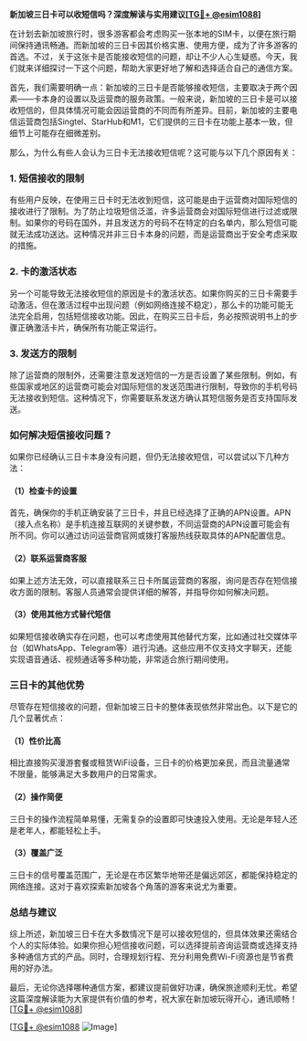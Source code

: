 **新加坡三日卡可以收短信吗？深度解读与实用建议[[TG💪+ @esim1088](https://t.me/s/esim1088)]**

在计划去新加坡旅行时，很多游客都会考虑购买一张本地的SIM卡，以便在旅行期间保持通讯畅通。而新加坡的三日卡因其价格实惠、使用方便，成为了许多游客的首选。不过，关于这张卡是否能接收短信的问题，却让不少人心生疑惑。今天，我们就来详细探讨一下这个问题，帮助大家更好地了解和选择适合自己的通信方案。

首先，我们需要明确一点：新加坡的三日卡是否能够接收短信，主要取决于两个因素——卡本身的设置以及运营商的服务政策。一般来说，新加坡的三日卡是可以接收短信的，但具体情况可能会因运营商的不同而有所差异。目前，新加坡的主要电信运营商包括Singtel、StarHub和M1，它们提供的三日卡在功能上基本一致，但细节上可能存在细微差别。

那么，为什么有些人会认为三日卡无法接收短信呢？这可能与以下几个原因有关：

### **1. 短信接收的限制**
有些用户反映，在使用三日卡时无法收到短信，这可能是由于运营商对国际短信的接收进行了限制。为了防止垃圾短信泛滥，许多运营商会对国际短信进行过滤或限制。如果你的号码在国外，并且发送方的号码不在特定的白名单内，那么短信可能就无法成功送达。这种情况并非三日卡本身的问题，而是运营商出于安全考虑采取的措施。

### **2. 卡的激活状态**
另一个可能导致无法接收短信的原因是卡的激活状态。如果你购买的三日卡需要手动激活，但在激活过程中出现问题（例如网络连接不稳定），那么卡的功能可能无法完全启用，包括短信接收功能。因此，在购买三日卡后，务必按照说明书上的步骤正确激活卡片，确保所有功能正常运行。

### **3. 发送方的限制**
除了运营商的限制外，还需要注意发送短信的一方是否设置了某些限制。例如，有些国家或地区的运营商可能会对国际短信的发送范围进行限制，导致你的手机号码无法接收到短信。这种情况下，你需要联系发送方确认其短信服务是否支持国际发送。

### **如何解决短信接收问题？**
如果你已经确认三日卡本身没有问题，但仍无法接收短信，可以尝试以下几种方法：

#### **（1）检查卡的设置**
首先，确保你的手机正确安装了三日卡，并且已经选择了正确的APN设置。APN（接入点名称）是手机连接互联网的关键参数，不同运营商的APN设置可能会有所不同。你可以通过访问运营商官网或拨打客服热线获取具体的APN配置信息。

#### **（2）联系运营商客服**
如果上述方法无效，可以直接联系三日卡所属运营商的客服，询问是否存在短信接收方面的限制。客服人员通常会提供详细的解答，并指导你如何解决问题。

#### **（3）使用其他方式替代短信**
如果短信接收确实存在问题，也可以考虑使用其他替代方案，比如通过社交媒体平台（如WhatsApp、Telegram等）进行沟通。这些应用不仅支持文字聊天，还能实现语音通话、视频通话等多种功能，非常适合旅行期间使用。

### **三日卡的其他优势**
尽管存在短信接收的问题，但新加坡三日卡的整体表现依然非常出色。以下是它的几个显著优点：

#### **（1）性价比高**
相比直接购买漫游套餐或租赁WiFi设备，三日卡的价格更加亲民，而且流量通常不限量，能够满足大多数用户的日常需求。

#### **（2）操作简便**
三日卡的操作流程简单易懂，无需复杂的设置即可快速投入使用。无论是年轻人还是老年人，都能轻松上手。

#### **（3）覆盖广泛**
三日卡的信号覆盖范围广，无论是在市区繁华地带还是偏远郊区，都能保持稳定的网络连接。这对于喜欢探索新加坡各个角落的游客来说尤为重要。

### **总结与建议**
综上所述，新加坡三日卡在大多数情况下是可以接收短信的，但具体效果还需结合个人的实际体验。如果你担心短信接收问题，可以选择提前咨询运营商或选择支持多种通信方式的产品。同时，合理规划行程、充分利用免费Wi-Fi资源也是节省费用的好办法。

最后，无论你选择哪种通信方案，都建议提前做好功课，确保旅途顺利无忧。希望这篇深度解读能为大家提供有价值的参考，祝大家在新加坡玩得开心，通讯顺畅！[[TG💪+ @esim1088](https://t.me/s/esim1088)]

[[TG💪+ @esim1088](https://t.me/s/esim1088) ![Image](https://i.postimg.cc/4NQfJmqS/Snipaste-2025-05-13-00-14-12.png)]